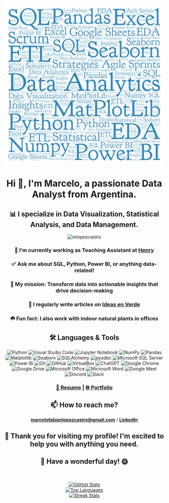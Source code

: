 <p align="center">     

  <img src="https://github.com/MLopezCastro/Images/blob/main/nube%20palabras.jpeg" alt="Descripción de la imagen" width="500" height="500"/>
</p>

<h1 align="center">Hi 👋, I'm Marcelo, a passionate Data Analyst from Argentina.</h1>

<h2 align="center">📊 I specialize in Data Visualization, Statistical Analysis, and Data Management.</h2>

<p align="center"> 
  <img src="https://komarev.com/ghpvc/?username=mlopezcastro&label=Profile%20views&color=0e75b6&style=flat" alt="mlopezcastro" /> 
</p>

<h3 align="center"> 🥇 I’m currently working as <strong>Teaching Assistant</strong> at <a href="https://www.soyhenry.com">Henry</a> </h3>

<h3 align="center"> ✅ Ask me about <strong>SQL</strong>, <strong>Python</strong>, <strong>Power BI</strong>, or anything data-related! </h3>

<h3 align="center"> 🎯 My mission: <strong>Transform data into actionable insights that drive decision-making</strong> </h3>

<h3 align="center"> 📝 I regularly write articles on <a href="https://ideasenverde.com.ar/">Ideas en Verde</a> </h3>

<h3 align="center"> ☘️ Fun fact: I also work with indoor natural plants in offices </h3>

<h2 align="center"> 🛠️ Languages & Tools </h2>

<div align="center">  
  
![Python](https://img.shields.io/badge/python-%2314354C.svg?style=for-the-badge&logo=python&logoColor=white)
![Visual Studio Code](https://img.shields.io/badge/Visual%20Studio%20Code-0078d7.svg?style=for-the-badge&logo=visual-studio-code&logoColor=white) 
![Jupyter Notebook](https://img.shields.io/badge/jupyter-%23FA0F00.svg?style=for-the-badge&logo=jupyter&logoColor=white) 
![NumPy](https://img.shields.io/badge/numpy-%23013243.svg?style=for-the-badge&logo=numpy&logoColor=white) 
![Pandas](https://img.shields.io/badge/pandas-%23150458.svg?style=for-the-badge&logo=pandas&logoColor=white) 
![Matplotlib](https://img.shields.io/badge/Matplotlib-%233A4E8C.svg?style=for-the-badge&logo=matplotlib&logoColor=white) 
![Seaborn](https://img.shields.io/badge/Seaborn-%2305A3D6.svg?style=for-the-badge&logo=Seaborn&logoColor=white) 
![SQLAlchemy](https://img.shields.io/badge/sqlalchemy-FCA121?style=for-the-badge&logo=sqlalchemy&logoColor=white)
![pyodbc](https://img.shields.io/badge/pyodbc-%2314354C.svg?style=for-the-badge&logo=python&logoColor=white)
![Microsoft SQL Server](https://img.shields.io/badge/Microsoft%20SQL%20Server-CC2927?style=for-the-badge&logo=microsoft%20sql%20server&logoColor=white)
![Power Bi](https://img.shields.io/badge/power_bi-F2C811?style=for-the-badge&logo=powerbi&logoColor=black) 
![Git](https://img.shields.io/badge/git-%23F05033.svg?style=for-the-badge&logo=git&logoColor=white) 
![GitHub](https://img.shields.io/badge/github-%23121011.svg?style=for-the-badge&logo=github&logoColor=white)
![VirtualBox](https://img.shields.io/badge/VirtualBox-183A61?style=for-the-badge&logo=virtualbox&logoColor=white)
![ChatGPT](https://img.shields.io/badge/chatGPT-74aa9c?style=for-the-badge&logo=openai&logoColor=white) 
![Google Chrome](https://img.shields.io/badge/Google%20Chrome-4285F4?style=for-the-badge&logo=GoogleChrome&logoColor=white) 
![Google Drive](https://img.shields.io/badge/Google%20Drive-4285F4?style=for-the-badge&logo=googledrive&logoColor=white) 
![Microsoft Office](https://img.shields.io/badge/Microsoft_Office-D83B01?style=for-the-badge&logo=microsoft-office&logoColor=white)
![Microsoft Word](https://img.shields.io/badge/Microsoft_Word-2B579A?style=for-the-badge&logo=microsoft-word&logoColor=white) 
![Google Meet](https://img.shields.io/badge/Google%20Meet-00897B?style=for-the-badge&logo=google-meet&logoColor=white) 
![Discord](https://img.shields.io/badge/Discord-%235865F2.svg?style=for-the-badge&logo=discord&logoColor=white) 
![Slack](https://img.shields.io/badge/Slack-4A154B?style=for-the-badge&logo=slack&logoColor=white)

</div>

<h3 align="center">
  <a href="https://www.linkedin.com/in/marceloflopez/" target="_blank">📄 Resume</a> | 
  <a href="https://marcelolopezcastro.carrd.co/" target="_blank">🌐 Portfolio</a>
</h3>

<h2 align="center">  
  📫 <strong>How to reach me?</strong> 
</h2> 

<div align="center">
  <strong><a href="mailto:marcelofabianlopezcastro@gmail.com">marcelofabianlopezcastro@gmail.com</a></strong> / 
  <strong><a href="https://linkedin.com/in/marceloflopez/">LinkedIn</a></strong>
</div>

<h2 align="center">
💌 Thank you for visiting my profile! I'm excited to help you with anything you need. 
</h2>

<h2 align="center"> 
🌼 Have a wonderful day! 🌞
</h2>

<br>
<br>

<div align="center">
  <a href="https://github.com/anuraghazra/github-readme-stats">
    <img src="https://github-readme-stats.vercel.app/api?username=MLopezCastro&theme=default&show_icons=true&hide_border=true" alt="GitHub Stats"/>
  </a>
</div>

<div align="center">
  <a href="https://github-readme-stats.vercel.app/api/top-langs/?username=MLopezCastro&theme=default&show_icons=true&hide_border=true&layout=compact">
    <img src="https://github-readme-stats.vercel.app/api/top-langs/?username=MLopezCastro&theme=default&show_icons=true&hide_border=true&layout=compact" alt="Top Languages"/>
  </a>
</div>

<div align="center">
  <a href="https://github-readme-streak-stats.herokuapp.com/?user=MLopezCastro&theme=default&hide_border=true">
    <img src="https://github-readme-streak-stats.herokuapp.com/?user=MLopezCastro&theme=default&hide_border=true" alt="Streak Stats"/>
  </a>
</div>
